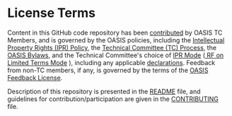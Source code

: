 # License Terms

Content in this GitHub code repository has been 
[contributed](https://www.oasis-open.org/policies-guidelines/ipr#def-contribution) by OASIS TC Members, 
and is governed by the OASIS policies, including the 
[Intellectual Property Rights (IPR) Policy](https://www.oasis-open.org/policies-guidelines/ipr), 
the [Technical Committee (TC) Process](https://www.oasis-open.org/policies-guidelines/tc-process), 
the [OASIS Bylaws](https://www.oasis-open.org/policies-guidelines/bylaws), and the Technical Committee's 
choice of [IPR Mode](https://www.oasis-open.org/policies-guidelines/ipr#def-ipr-mode) 
([ RF on Limited Terms Mode](https://www.oasis-open.org/policies-guidelines/ipr#RF-on-Limited-Mode) ), 
including any applicable [declarations](https://www.oasis-open.org/committees/ubl/ipr.php). 
Feedback from non-TC members, if any, is governed by the terms of the 
[OASIS Feedback License](https://www.oasis-open.org/policies-guidelines/ipr#appendixa"). 

Description of this repository is presented in the 
[README](https://github.com/oasis-tcs/ubl-ndrsc/blob/master/README.md) file, and 
guidelines for contribution/participation are given in the 
[CONTRIBUTING](https://github.com/oasis-tcs/ubl-ndrsc/blob/master/CONTRIBUTING.md) file.
